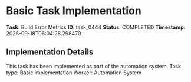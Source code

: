 # Basic Task Implementation

**Task**: Build Error Metrics
**ID**: task_0444
**Status**: COMPLETED
**Timestamp**: 2025-09-18T06:04:28.298470

## Implementation Details

This task has been implemented as part of the automation system.
Task type: Basic implementation
Worker: Automation System
